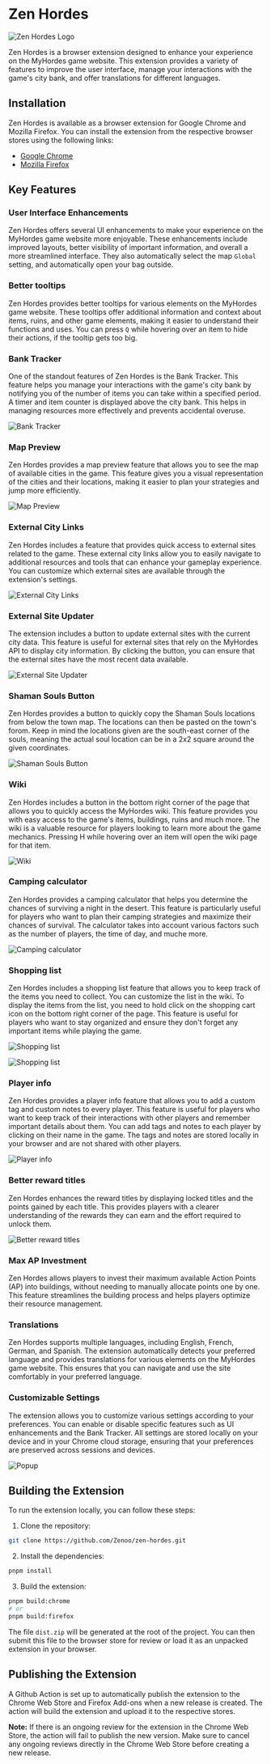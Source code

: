 # Zen Hordes

![Zen Hordes Logo](public/icon-64.png)

Zen Hordes is a browser extension designed to enhance your experience on the MyHordes game website. This extension provides a variety of features to improve the user interface, manage your interactions with the game's city bank, and offer translations for different languages.

## Installation

Zen Hordes is available as a browser extension for Google Chrome and Mozilla Firefox. You can install the extension from the respective browser stores using the following links:

- [Google Chrome](https://chromewebstore.google.com/detail/zen-hordes/mfmegmfbgapnopkjfocndlkbdapaogam)
- [Mozilla Firefox](https://addons.mozilla.org/en-US/firefox/addon/zen-hordes/)

## Key Features

### User Interface Enhancements

Zen Hordes offers several UI enhancements to make your experience on the MyHordes game website more enjoyable. These enhancements include improved layouts, better visibility of important information, and overall a more streamlined interface. They also automatically select the map `Global` setting, and automatically open your bag outside.

### Better tooltips

Zen Hordes provides better tooltips for various elements on the MyHordes game website. These tooltips offer additional information and context about items, ruins, and other game elements, making it easier to understand their functions and uses. You can press `Q` while hovering over an item to hide their actions, if the tooltip gets too big.

### Bank Tracker

One of the standout features of Zen Hordes is the Bank Tracker. This feature helps you manage your interactions with the game's city bank by notifying you of the number of items you can take within a specified period. A timer and item counter is displayed above the city bank. This helps in managing resources more effectively and prevents accidental overuse.

![Bank Tracker](.github/media/bank-tracker.jpeg)

### Map Preview

Zen Hordes provides a map preview feature that allows you to see the map of available cities in the game. This feature gives you a visual representation of the cities and their locations, making it easier to plan your strategies and jump more efficiently.

![Map Preview](.github/media/map-preview.jpeg)

### External City Links

Zen Hordes includes a feature that provides quick access to external sites related to the game. These external city links allow you to easily navigate to additional resources and tools that can enhance your gameplay experience. You can customize which external sites are available through the extension's settings.

![External City Links](.github/media/external-city-links.jpeg)

### External Site Updater

The extension includes a button to update external sites with the current city data. This feature is useful for external sites that rely on the MyHordes API to display city information. By clicking the button, you can ensure that the external sites have the most recent data available.

![External Site Updater](.github/media/update-button.jpeg)

### Shaman Souls Button

Zen Hordes provides a button to quickly copy the Shaman Souls locations from below the town map. The locations can then be pasted on the town's forom. Keep in mind the locations given are the south-east corner of the souls, meaning the actual soul location can be in a 2x2 square around the given coordinates.

![Shaman Souls Button](.github/media/shaman-souls.png)

### Wiki

Zen Hordes includes a button in the bottom right corner of the page that allows you to quickly access the MyHordes wiki. This feature provides you with easy access to the game's items, buildings, ruins and much more. The wiki is a valuable resource for players looking to learn more about the game mechanics. Pressing H while hovering over an item will open the wiki page for that item.

![Wiki](.github/media/wiki.jpeg)

### Camping calculator

Zen Hordes provides a camping calculator that helps you determine the chances of surviving a night in the desert. This feature is particularly useful for players who want to plan their camping strategies and maximize their chances of survival. The calculator takes into account various factors such as the number of players, the time of day, and muche more.

![Camping calculator](.github/media/camping-calculator.png)

### Shopping list

Zen Hordes includes a shopping list feature that allows you to keep track of the items you need to collect. You can customize the list in the wiki. To display the items from the list, you need to hold click on the shopping cart icon on the bottom right corner of the page. This feature is useful for players who want to stay organized and ensure they don't forget any important items while playing the game.

![Shopping list](.github/media/shopping-list.png)

![Shopping list](.github/media/shopping-list-2.png)

### Player info

Zen Hordes provides a player info feature that allows you to add a custom tag and custom notes to every player. This feature is useful for players who want to keep track of their interactions with other players and remember important details about them. You can add tags and notes to each player by clicking on their name in the game. The tags and notes are stored locally in your browser and are not shared with other players.

![Player info](.github/media/player-info.png)

### Better reward titles

Zen Hordes enhances the reward titles by displaying locked titles and the points gained by each title. This provides players with a clearer understanding of the rewards they can earn and the effort required to unlock them.

![Better reward titles](.github/media/better-reward-title.png)

### Max AP Investment

Zen Hordes allows players to invest their maximum available Action Points (AP) into buildings, without needing to manually allocate points one by one. This feature streamlines the building process and helps players optimize their resource management.

### Translations

Zen Hordes supports multiple languages, including English, French, German, and Spanish. The extension automatically detects your preferred language and provides translations for various elements on the MyHordes game website. This ensures that you can navigate and use the site comfortably in your preferred language.

### Customizable Settings

The extension allows you to customize various settings according to your preferences. You can enable or disable specific features such as UI enhancements and the Bank Tracker. All settings are stored locally on your device and in your Chrome cloud storage, ensuring that your preferences are preserved across sessions and devices.

![Popup](.github/media/popup.jpeg)

## Building the Extension

To run the extension locally, you can follow these steps:

1. Clone the repository:

```bash
git clone https://github.com/Zenoo/zen-hordes.git
```

2. Install the dependencies:

```bash
pnpm install
```

3. Build the extension:

```bash
pnpm build:chrome
# or
pnpm build:firefox
```

The file `dist.zip` will be generated at the root of the project. You can then submit this file to the browser store for review or load it as an unpacked extension in your browser.

## Publishing the Extension

A Github Action is set up to automatically publish the extension to the Chrome Web Store and Firefox Add-ons when a new release is created. The action will build the extension and upload it to the respective stores.

**Note:** If there is an ongoing review for the extension in the Chrome Web Store, the action will fail to publish the new version. Make sure to cancel any ongoing reviews directly in the Chrome Web Store before creating a new release.
